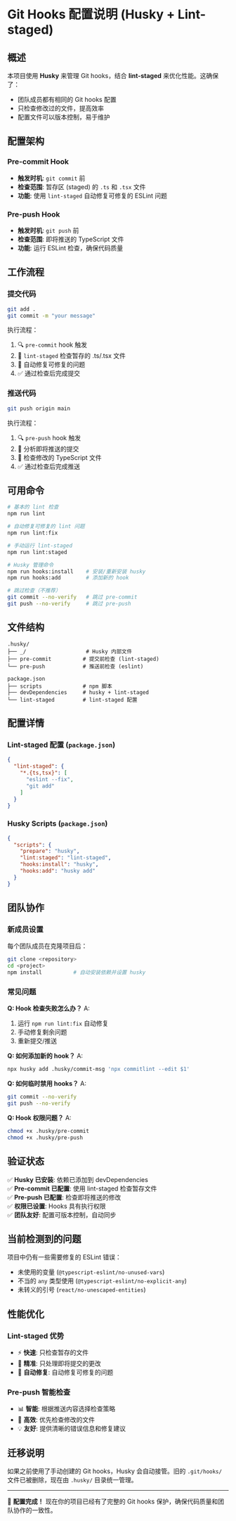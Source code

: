 # Git Hooks 配置说明 (Husky + Lint-staged)

## 概述

本项目使用 **Husky** 来管理 Git hooks，结合 **lint-staged** 来优化性能。这确保了：
- 团队成员都有相同的 Git hooks 配置
- 只检查修改过的文件，提高效率
- 配置文件可以版本控制，易于维护

## 配置架构

### Pre-commit Hook
- **触发时机**: `git commit` 前
- **检查范围**: 暂存区 (staged) 的 `.ts` 和 `.tsx` 文件
- **功能**: 使用 `lint-staged` 自动修复可修复的 ESLint 问题

### Pre-push Hook  
- **触发时机**: `git push` 前
- **检查范围**: 即将推送的 TypeScript 文件
- **功能**: 运行 ESLint 检查，确保代码质量

## 工作流程

### 提交代码
```bash
git add .
git commit -m "your message"
```
执行流程：
1. 🔍 `pre-commit` hook 触发
2. 📝 `lint-staged` 检查暂存的 .ts/.tsx 文件
3. 🔧 自动修复可修复的问题
4. ✅ 通过检查后完成提交

### 推送代码
```bash
git push origin main
```
执行流程：
1. 🔍 `pre-push` hook 触发
2. 📝 分析即将推送的提交
3. 🔎 检查修改的 TypeScript 文件
4. ✅ 通过检查后完成推送

## 可用命令

```bash
# 基本的 lint 检查
npm run lint

# 自动修复可修复的 lint 问题
npm run lint:fix

# 手动运行 lint-staged
npm run lint:staged

# Husky 管理命令
npm run hooks:install    # 安装/重新安装 husky
npm run hooks:add        # 添加新的 hook

# 跳过检查（不推荐）
git commit --no-verify   # 跳过 pre-commit
git push --no-verify     # 跳过 pre-push
```

## 文件结构

```
.husky/
├── _/                   # Husky 内部文件
├── pre-commit          # 提交前检查 (lint-staged)
└── pre-push            # 推送前检查 (eslint)

package.json
├── scripts             # npm 脚本
├── devDependencies     # husky + lint-staged
└── lint-staged         # lint-staged 配置
```

## 配置详情

### Lint-staged 配置 (`package.json`)
```json
{
  "lint-staged": {
    "*.{ts,tsx}": [
      "eslint --fix",
      "git add"
    ]
  }
}
```

### Husky Scripts (`package.json`)
```json
{
  "scripts": {
    "prepare": "husky",
    "lint:staged": "lint-staged",
    "hooks:install": "husky",
    "hooks:add": "husky add"
  }
}
```

## 团队协作

### 新成员设置
每个团队成员在克隆项目后：
```bash
git clone <repository>
cd <project>
npm install          # 自动安装依赖并设置 husky
```

### 常见问题

**Q: Hook 检查失败怎么办？**
A: 
1. 运行 `npm run lint:fix` 自动修复
2. 手动修复剩余问题
3. 重新提交/推送

**Q: 如何添加新的 hook？**
A: 
```bash
npx husky add .husky/commit-msg 'npx commitlint --edit $1'
```

**Q: 如何临时禁用 hooks？**
A: 
```bash
git commit --no-verify
git push --no-verify
```

**Q: Hook 权限问题？**
A:
```bash
chmod +x .husky/pre-commit
chmod +x .husky/pre-push
```

## 验证状态

✅ **Husky 已安装**: 依赖已添加到 devDependencies  
✅ **Pre-commit 已配置**: 使用 lint-staged 检查暂存文件  
✅ **Pre-push 已配置**: 检查即将推送的修改  
✅ **权限已设置**: Hooks 具有执行权限  
✅ **团队友好**: 配置可版本控制，自动同步

## 当前检测到的问题

项目中仍有一些需要修复的 ESLint 错误：
- 未使用的变量 (`@typescript-eslint/no-unused-vars`)
- 不当的 `any` 类型使用 (`@typescript-eslint/no-explicit-any`)  
- 未转义的引号 (`react/no-unescaped-entities`)

## 性能优化

### Lint-staged 优势
- ⚡ **快速**: 只检查暂存的文件
- 🎯 **精准**: 只处理即将提交的更改
- 🔧 **自动修复**: 自动修复可修复的问题

### Pre-push 智能检查
- 📊 **智能**: 根据推送内容选择检查策略
- 🚀 **高效**: 优先检查修改的文件
- 💡 **友好**: 提供清晰的错误信息和修复建议

## 迁移说明

如果之前使用了手动创建的 Git hooks，Husky 会自动接管。旧的 `.git/hooks/` 文件已被删除，现在由 `.husky/` 目录统一管理。

---

🎉 **配置完成！** 现在你的项目已经有了完整的 Git hooks 保护，确保代码质量和团队协作的一致性。 